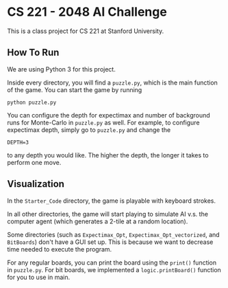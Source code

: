 # CS 221 - 2048 AI Challenge

This is a class project for CS 221 at Stanford University.

## How To Run

We are using Python 3 for this project.

Inside every directory, you will find a `puzzle.py`, which is 
the main function of the game. You can start the game by running
```
python puzzle.py
```


You can configure the depth for expectimax and number of background runs for Monte-Carlo 
in `puzzle.py` as well. For example, to configure expectimax depth, simply go to `puzzle.py` and change the 
```
DEPTH=3
```
to any depth you would like. The higher the depth, the longer it takes to 
perform one move.


## Visualization

In the `Starter_Code` directory, the game is playable with keyboard strokes. 

In all other directories, the game will start playing to simulate AI v.s. the computer agent (which generates a 2-tile at a random location).

Some directories (such as `Expectimax_Opt`, `Expectimax_Opt_vectorized`, and `BitBoards`) 
don't have a GUI set up. This is because we want to decrease time needed to execute the program.

For any regular boards, you can print the board using the `print()` function in `puzzle.py`. For bit boards, we implemented
a `logic.printBoard()` function for you to use in main.


